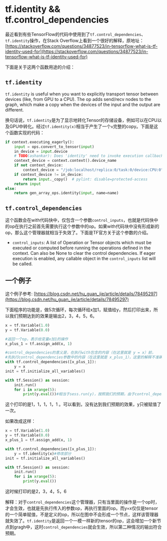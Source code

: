 # tf.identity && tf.control_dependencies
最近看到有些TensorFlow的代码中使用到了`tf.control_dependencies`、`tf.identity`操作，在Stack Overflow上看到一个很好的解释，原地址：[https://stackoverflow.com/questions/34877523/in-tensorflow-what-is-tf-identity-used-for](https://stackoverflow.com/questions/34877523/in-tensorflow-what-is-tf-identity-used-for)

下面是关于这两个函数用途的介绍：

## `tf.identity` 

`tf.identity` is useful when you want to explicitly transport tensor between devices (like, from GPU to a CPU). The op adds send/recv nodes to the graph, which make a copy when the devices of the input and the output are different.

换句话说，`tf.identity`是为了显示地转化Tensor的存储设备，例如可以在CPU以及GPU中转化。经过`tf.identity(x)`相当于产生了一个`x`完整的copy。下面是这个函数实现的代码：

```python
if context.executing_eagerly():
    input = ops.convert_to_tensor(input)
    in_device = input.device
    # TODO(ashankar): Does 'identity' need to invoke execution callbacks?
    context_device = context.context().device_name
    if not context_device:
        context_device = "/job:localhost/replica:0/task:0/device:CPU:0"
    if context_device != in_device:
        return input._copy()  # pylint: disable=protected-access
    return input
else:
    return gen_array_ops.identity(input, name=name)
```

## `tf.control_dependencies`

这个函数会在with代码快中，仅包含一个参数`control_inputs`，也就是代码快中的op在执行之前首先需要执行这个参数中的op。如果with代码块中没有形成新的op，那么这个管理器就相当于失效了。下面是TF官方关于这个参数的介绍。

* `control_inputs`: A list of Operation or Tensor objects which must be executed or computed before running the operations defined in the context. Can also be None to clear the control dependencies. If eager execution is enabled, any callable object in the `control_inputs` list will be called.


## 一个例子
这个例子参考: [https://blog.csdn.net/hu_guan_jie/article/details/78495297](https://blog.csdn.net/hu_guan_jie/article/details/78495297)

下面程序的功能是，做5次循环，每次循环给x加1，赋值给y，然后打印出来，所以我们预期达到的效果是输出2，3，4，5，6。

```python
x = tf.Variable(1.0)
y = tf.Variable(0.0)

#返回一个op，表示给变量x加1的操作
x_plus_1 = tf.assign_add(x, 1)

#control_dependencies的意义是，在执行with包含的内容（在这里就是 y = x）前，
#先执行control_dependencies参数中的内容（在这里就是 x_plus_1），这里的解释不准确，先接着看。。。
with tf.control_dependencies([x_plus_1]):
    y = x
init = tf.initialize_all_variables()

with tf.Session() as session:
    init.run()
    for i in xrange(5):
        print(y.eval())#相当于sess.run(y)，按照我们的预期，由于control_dependencies的作用，所以应该执行print前都会先执行x_plus_1，但是这种情况会出问题

```
这个打印的是1，1，1，1，1 。可以看到，没有达到我们预期的效果，y只被赋值了一次。

如果改成这样：

```python
x = tf.Variable(1.0)
y = tf.Variable(0.0)
x_plus_1 = tf.assign_add(x, 1)

with tf.control_dependencies([x_plus_1]):
    y = tf.identity(x)#修改部分
init = tf.initialize_all_variables()

with tf.Session() as session:
    init.run()
    for i in xrange(5):
        print(y.eval())
```
这时候打印的是2，3，4，5，6

解释：对于`control_dependencies`这个管理器，只有当里面的操作是一个op时，才会生效，也就是先执行传入的参数op，再执行里面的op。而y=x仅仅是tensor的一个简单赋值，不是定义的op，所以在图中不会形成一个节点，这样该管理器就失效了。`tf.identity`是返回一个一模一样新的tensor的op，这会增加一个新节点到gragh中，这时`control_dependencies`就会生效，所以第二种情况的输出符合预期。